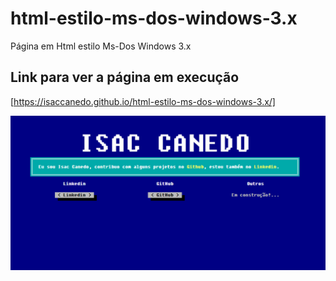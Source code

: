 # html-estilo-ms-dos-windows-3.x
Página em Html estilo Ms-Dos Windows 3.x

## Link para ver a página em execução

[https://isaccanedo.github.io/html-estilo-ms-dos-windows-3.x/]

<img src="https://github.com/isaccanedo/html-estilo-ms-dos-windows-3.x/blob/master/bootstrap/img/print.jpg">

